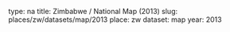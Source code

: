 type: na
title: Zimbabwe / National Map (2013)
slug: places/zw/datasets/map/2013
place: zw
dataset: map
year: 2013
